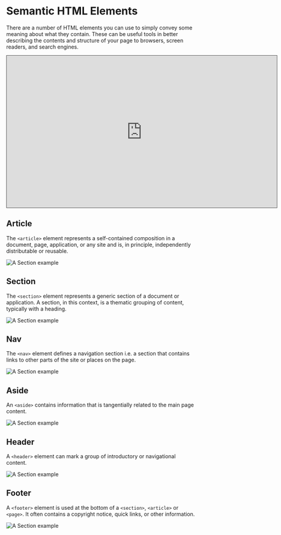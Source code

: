 # Semantic HTML Elements

There are a number of HTML elements you can use to simply convey some meaning about what they contain. These can be useful tools in better describing the contents and structure of your page to browsers, screen readers, and search engines.

<iframe src="https://dmureplay.cloud.panopto.eu/Panopto/Pages/Embed.aspx?id=139c1015-945b-42a0-a0bd-ac6f0117c5a5&autoplay=false&offerviewer=true&showtitle=true&showbrand=false&start=0&interactivity=all" height="405" width="720" style="border: 1px solid #464646;" allowfullscreen allow="autoplay"></iframe>

## Article

The `<article>` element represents a self-contained composition in a document, page, application, or any site and is, in principle, independently distributable or reusable.

![A Section example](https://thomcorah.github.io/dmu-multimedia/resources/img/semanticExamples/article.png)

## Section

The `<section>` element represents a generic section of a document or application. A section, in this context, is a thematic grouping of content, typically with a heading.

![A Section example](https://thomcorah.github.io/dmu-multimedia/resources/img/semanticExamples/section.png)

## Nav

The `<nav>` element defines a navigation section i.e. a section that contains links to other parts of the site or places on the page.

![A Section example](https://thomcorah.github.io/dmu-multimedia/resources/img/semanticExamples/nav.png)

## Aside

An `<aside>` contains information that is tangentially related to the main page content.

![A Section example](https://thomcorah.github.io/dmu-multimedia/resources/img/semanticExamples/aside.png)

## Header

A `<header>` element can mark a group of introductory or navigational content.

![A Section example](https://thomcorah.github.io/dmu-multimedia/resources/img/semanticExamples/header.png)

## Footer

A `<footer>` element is used at the bottom of a `<section>`, `<article>` or `<page>`. It often contains a copyright notice, quick links, or other information.

![A Section example](https://thomcorah.github.io/dmu-multimedia/resources/img/semanticExamples/footer.png)
